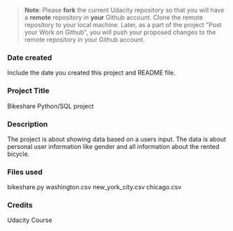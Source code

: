 >**Note**: Please **fork** the current Udacity repository so that you will have a **remote** repository in **your** Github account. Clone the remote repository to your local machine. Later, as a part of the project "Post your Work on Github", you will push your proposed changes to the remote repository in your Github account.

### Date created
Include the date you created this project and README file.

### Project Title
Bikeshare Python/SQL project

### Description
The project is about showing data based on a users input. The data is about personal user information like gender and all information about the rented bicycle.

### Files used
bikeshare.py
washington.csv
new_york_city.csv
chicago.csv

### Credits
Udacity Course
